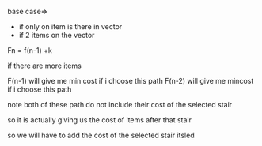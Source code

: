 ​base case=>

- if only on item is there in vector
- if 2 items on the vector

Fn = f(n-1) +k

if there are more items

F(n-1) will give me min cost if i choose this path
F(n-2) will give me mincost if i choose this path

note both of these path do not include their cost of the selected stair

so it is actually giving us the cost of items after that stair

so we will have to add the cost of the selected stair itsled
